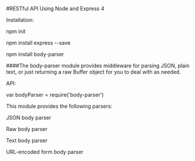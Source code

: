 
#RESTful API Using Node and Express 4

Installation:

npm init

npm install express --save

npm install body-parser

####The body-parser module provides middleware for parsing JSON, plain text, or just returning a raw Buffer object for you to deal with as needed.

API:

var bodyParser = require('body-parser')

This module provides the following parsers:

JSON body parser

Raw body parser

Text body parser

URL-encoded form body parser

